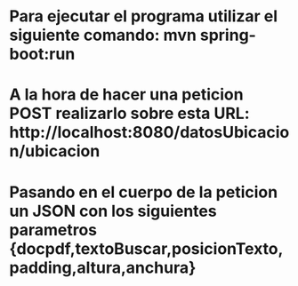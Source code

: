 # Para ejecutar el programa utilizar el siguiente comando: mvn spring-boot:run
# A la hora de hacer una peticion POST realizarlo sobre esta URL: http://localhost:8080/datosUbicacion/ubicacion
# Pasando en el cuerpo de la peticion un JSON con los siguientes parametros {docpdf,textoBuscar,posicionTexto,padding,altura,anchura}